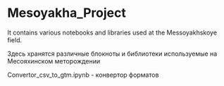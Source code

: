 # Mesoyakha_Project
It contains various notebooks and libraries used at the Messoyakhskoye field.

Здесь хранятся различные блокноты и библиотеки используемые на Месояхинском меторождении


Convertor_csv_to_gtm.ipynb - конвертор форматов
